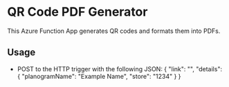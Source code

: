 # QR Code PDF Generator
This Azure Function App generates QR codes and formats them into PDFs.

## Usage
- POST to the HTTP trigger with the following JSON:
  {
    "link": "<your link>",
    "details": {
      "planogramName": "Example Name",
      "store": "1234"
    }
  }
